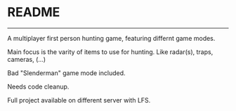 # README #
---
A multiplayer first person hunting game, featuring differnt game modes.

Main focus is the varity of items to use for hunting. Like radar(s), traps, cameras, (...)

Bad "Slenderman" game mode included.


Needs code cleanup.


Full project available on different server with LFS.